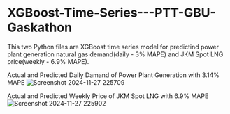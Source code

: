 # XGBoost-Time-Series---PTT-GBU-Gaskathon

This two Python files are XGBoost time series model for predictind power plant generation natural gas demand(daily - 3% MAPE) and JKM Spot LNG price(weekly - 6.9% MAPE).

Actual and Predicted Daily Damand of Power Plant Generation with 3.14% MAPE
![Screenshot 2024-11-27 225709](https://github.com/user-attachments/assets/361b18a4-4ee1-4b48-8162-a9dcadb42554)



Actual and Predicted Weekly Price of JKM Spot LNG with 6.9% MAPE
![Screenshot 2024-11-27 225902](https://github.com/user-attachments/assets/15b41c3d-442f-436f-9f3c-afc793262402)
